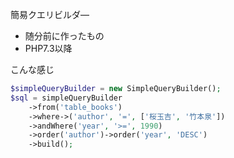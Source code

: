 簡易クエリビルダ―
- 随分前に作ったもの
- PHP7.3以降

こんな感じ
```php
$simpleQueryBuilder = new SimpleQueryBuilder();
$sql = simpleQueryBuilder
    ->from('table_books')
    ->where->('author', '=', ['桜玉吉', '竹本泉'])
    ->andWhere('year', '>=', 1990)
    ->order('author')->order('year', 'DESC')
    ->build();    
```
